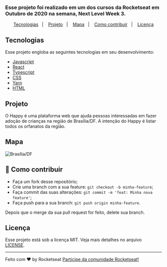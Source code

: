 ### Esse projeto foi realizado em um dos cursos da Rocketseat em Outubro de 2020 na semana, Next Level Week 3. ###

<p align="center">
  <a href="#rocket-tecnologias">Tecnologias</a>&nbsp;&nbsp;&nbsp;|&nbsp;&nbsp;&nbsp;
  <a href="#-projeto">Projeto</a>&nbsp;&nbsp;&nbsp;|&nbsp;&nbsp;&nbsp;
  <a href="#-layout">Mapa</a>&nbsp;&nbsp;&nbsp;|&nbsp;&nbsp;&nbsp;
  <a href="#-como-contribuir">Como contribuir</a>&nbsp;&nbsp;&nbsp;|&nbsp;&nbsp;&nbsp;
  <a href="#memo-licença">Licença</a>
</p>

## Tecnologias

Esse projeto engloba as seguintes tecnologias em seu desenvolvimento:

- [Javascript](https://www.javascript.com/)
- [React](https://reactjs.org)
- [Typescript](https://www.typescriptlang.org/)
- [CSS](https://devdocs.io/css/)
- [Yarn](https://yarnpkg.com/)
- [HTML](https://html.spec.whatwg.org/)

## Projeto

O Happy é uma plataforma web que ajuda pessoas interessadas em fazer adoção de crianças na região de Brasília/DF. A intenção do Happy é listar todos os orfanatos da região.

## Mapa

![Brasília/DF](mapa.jpg)


## 🤔 Como contribuir

- Faça um fork desse repositório;
- Crie uma branch com a sua feature: `git checkout -b minha-feature`;
- Faça commit das suas alterações: `git commit -m 'feat: Minha nova feature'`;
- Faça push para a sua branch: `git push origin minha-feature`.

Depois que o merge da sua pull request for feito, delete sua branch.

## Licença

Esse projeto está sob a licença MIT. Veja mais detalhes no arquivo [LICENSE](LICENSE).

---

Feito com ♥ by Rocketseat [Participe da comunidade Rocketseat!](https://discordapp.com/invite/gCRAFhc)